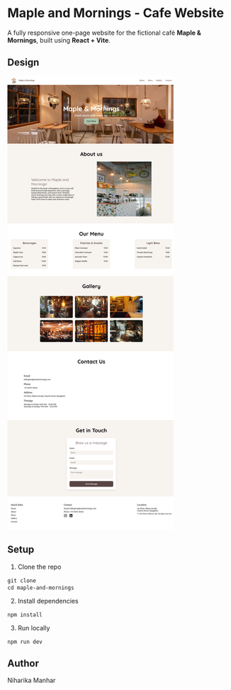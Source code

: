 # Maple and Mornings - Cafe Website
A fully responsive one-page website for the fictional café **Maple & Mornings**, built using **React + Vite**.

## Design
![Full website picture](fullpicture.png)

## Setup
1. Clone the repo
```
git clone
cd maple-and-mornings
```

2. Install dependencies
```
npm install
```

3. Run locally
```
npm run dev
```

## Author
Niharika Manhar